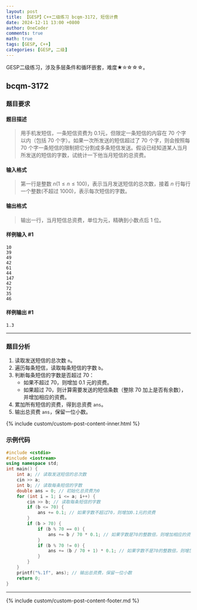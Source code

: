 ```yaml
---
layout: post
title: 【GESP】C++二级练习 bcqm-3172, 短信计费
date: 2024-12-11 13:00 +0800
author: OneCoder
comments: true
math: true
tags: [GESP, C++]
categories: [GESP, 二级]
---
```

GESP二级练习，涉及多层条件和循环嵌套，难度★✮☆☆☆。

<!--more-->

## bcqm-3172

### 题目要求

#### 题目描述

>用手机发短信，一条短信资费为 0.1元，但限定一条短信的内容在 70 个字以内（包括 70 个字）。如果一次所发送的短信超过了 70 个字，则会按照每 70 个字一条短信的限制把它分割成多条短信发送。假设已经知道某人当月所发送的短信的字数，试统计一下他当月短信的总资费。

#### 输入格式

>第一行是整数 $n(1≤n≤100)$，表示当月发送短信的总次数，接着 $n$ 行每行一个整数(不超过 1000)，表示每次短信的字数。

#### 输出格式

>输出一行，当月短信总资费，单位为元，精确到小数点后 1 位。

#### 样例输入 #1

```console
10
39
49
42
61
44
147
42
72
35
46
```

#### 样例输出 #1

```console
1.3
```

---

### 题目分析

1. 读取发送短信的总次数 `n`。
2. 遍历每条短信，读取每条短信的字数 `b`。
3. 判断每条短信的字数是否超过 70：
   - 如果不超过 70，则增加 0.1 元的资费。
   - 如果超过 70，则计算需要发送的短信条数（整除 70 加上是否有余数），并增加相应的资费。
4. 累加所有短信的资费，得到总资费 `ans`。
5. 输出总资费 `ans`，保留一位小数。

{% include custom/custom-post-content-inner.html %}

### 示例代码

```cpp
#include <cstdio>
#include <iostream>
using namespace std;
int main() {
    int a; // 读取发送短信的总次数
    cin >> a;
    int b; // 读取每条短信的字数
    double ans = 0; // 初始化总资费为0
    for (int i = 1; i <= a; i++) {
        cin >> b; // 读取每条短信的字数
        if (b <= 70) {
            ans += 0.1; // 如果字数不超过70，则增加0.1元的资费
        }
        if (b > 70) {
            if (b % 70 == 0) {
                ans += b / 70 * 0.1; // 如果字数是70的整数倍，则增加相应的资费
            }
            if (b % 70 != 0) {
                ans += (b / 70 + 1) * 0.1; // 如果字数不是70的整数倍，则增加相应的资费，并考虑多出的字数
            }
        }
    }
    printf("%.1f", ans); // 输出总资费，保留一位小数
    return 0;
}
```

---

{% include custom/custom-post-content-footer.md %}
